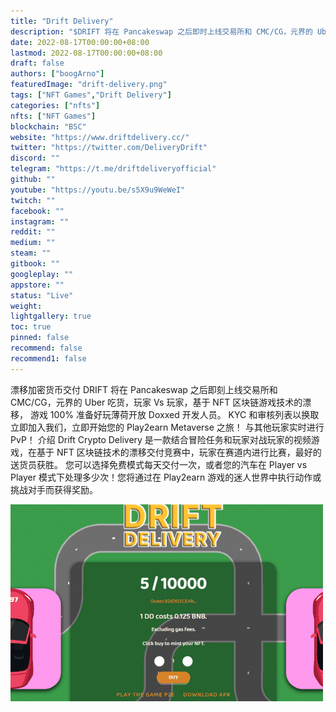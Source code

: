 ```yaml
---
title: "Drift Delivery"
description: "$DRIFT 将在 Pancakeswap 之后即时上线交易所和 CMC/CG，元界的 Uber 吃货，玩家对玩家，基于 NFT 区块链游戏的漂移"
date: 2022-08-17T00:00:00+08:00
lastmod: 2022-08-17T00:00:00+08:00
draft: false
authors: ["boogArno"]
featuredImage: "drift-delivery.png"
tags: ["NFT Games","Drift Delivery"]
categories: ["nfts"]
nfts: ["NFT Games"]
blockchain: "BSC"
website: "https://www.driftdelivery.cc/"
twitter: "https://twitter.com/DeliveryDrift"
discord: ""
telegram: "https://t.me/driftdeliveryofficial"
github: ""
youtube: "https://youtu.be/s5X9u9WeWeI"
twitch: ""
facebook: ""
instagram: ""
reddit: ""
medium: ""
steam: ""
gitbook: ""
googleplay: ""
appstore: ""
status: "Live"
weight: 
lightgallery: true
toc: true
pinned: false
recommend: false
recommend1: false
---
```

漂移加密货币交付
DRIFT 将在 Pancakeswap 之后即刻上线交易所和 CMC/CG，元界的 Uber 吃货，玩家 Vs 玩家，基于 NFT 区块链游戏技术的漂移，
游戏 100% 准备好玩薄荷开放
Doxxed 开发人员。 KYC 和审核列表以换取立即加入我们，立即开始您的 Play2earn Metaverse 之旅！
与其他玩家实时进行 PvP！
介绍
Drift Crypto Delivery 是一款结合冒险任务和玩家对战玩家的视频游戏，在基于 NFT 区块链技术的漂移交付竞赛中，玩家在赛道内进行比赛，最好的送货员获胜。
您可以选择免费模式每天交付一次，或者您的汽车在 Player vs Player 模式下处理多少次！您将通过在 Play2earn 游戏的迷人世界中执行动作或挑战对手而获得奖励。

![driftdelivery-dapp-games-bsc-image1-500x315_be57fd152f585cbc80879143e1d2b5b3](driftdelivery-dapp-games-bsc-image1-500x315_be57fd152f585cbc80879143e1d2b5b3.png)